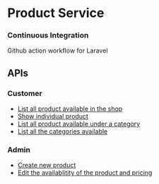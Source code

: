 # Product Service
### Continuous Integration
Github action workflow for Laravel

## APIs
### Customer
- <a href="https://product-service-fp.herokuapp.com/api/products">List all product available in the shop</a>
- <a href="https://product-service-fp.herokuapp.com/api/product">Show individual product</a>
- <a href="https://product-service-fp.herokuapp.com/api/products/category">List all product available under a category</a>
- <a href="https://product-service-fp.herokuapp.com/api/categories">List all the categories available</a>

### Admin
- <a href="https://product-service-fp.herokuapp.com/api/admin/products/create">Create new product</a>
- <a href="https://product-service-fp.herokuapp.com/api/admin/products/update">Edit the availablitity of the product and pricing</a>

